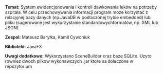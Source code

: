 **Temat:** System   ewidencjonowania   i   kontroli   dawkowania   leków   na   potrzeby szpitala. W celu przechowywania informacji program może korzystać z relacyjnej bazy danych (np.JavaDB w podłaczonej trybie embedded) lub pliku (sugerowane jest wykorzystanie standardowychformatów, np. XML lub JSON).

**Zespol:** Mateusz Baryłka, Kamil Cywoniuk

**Biblioteki:** JavaFX

**Uwagi dodatkowe:** Wykorzystano SceneBuilder oraz bazę SQLite. Uzyto rowniez dwoch plikow wykonawczych .jar ktore sa dolaczone w repozytorium